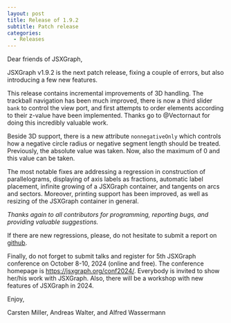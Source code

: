 ```yaml
---
layout: post
title: Release of 1.9.2
subtitle: Patch release
categories:
  - Releases
---
```


Dear friends of JSXGraph,

JSXGraph v1.9.2 is the next patch release, fixing a couple of errors, but also introducing a few new features.

This release contains incremental improvements of 3D handling. The trackball navigation has been much improved, there is now a third slider `bank` to control the view port, and first attempts to order elements according to their z-value have been implemented. Thanks go to @Vectornaut for doing this incredibly valuable work. 

Beside 3D support, there is a new attribute `nonnegativeOnly` which controls how a negative circle radius or negative segment length should be treated. Previously, the absolute value was taken. Now, also the maximum of 0 and this value can be taken.

The most notable fixes are addressing a regression in construction of parallelograms,  displaying of axis labels as fractions, automatic label placement, infinite growing of a JSXGraph container, and tangents on arcs and sectors. Moreover, printing support has been improved, as well as resizing of the JSXGraph container in general.

*Thanks again to all contributors for programming, reporting bugs, and providing valuable suggestions.*

If there are new regressions, please, do not hesitate to submit a report on [github](https://github.com/jsxgraph/jsxgraph).

Finally, do not forget to submit talks and register for 5th JSXGraph conference on October 8-10, 2024 (online and free). The conference homepage is <https://jsxgraph.org/conf2024/>. Everybody is invited to show her/his work with JSXGraph. Also, there will be a workshop with new features of JSXGraph in 2024.


Enjoy, 

Carsten Miller, Andreas Walter, and Alfred Wassermann

